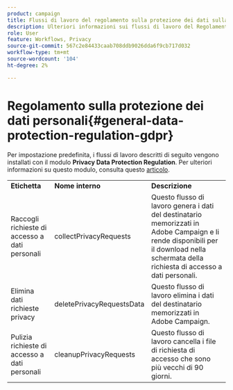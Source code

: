 ```yaml
---
product: campaign
title: Flussi di lavoro del regolamento sulla protezione dei dati sulla privacy
description: Ulteriori informazioni sui flussi di lavoro del Regolamento sulla protezione dei dati sulla privacy
role: User
feature: Workflows, Privacy
source-git-commit: 567c2e84433caab708ddb9026dda6f9cb717d032
workflow-type: tm+mt
source-wordcount: '104'
ht-degree: 2%

---
```



# Regolamento sulla protezione dei dati personali{#general-data-protection-regulation-gdpr}


Per impostazione predefinita, i flussi di lavoro descritti di seguito vengono installati con il modulo **Privacy Data Protection Regulation**. Per ulteriori informazioni su questo modulo, consulta questo [articolo](https://helpx.adobe.com/it/campaign/kb/acc-privacy.html).

<table> 
 <tbody> 
  <tr> 
   <td> <strong>Etichetta</strong><br /> </td> 
   <td> <strong>Nome interno</strong><br /> </td> 
   <td> <strong>Descrizione</strong><br /> </td> 
  </tr> 
  <tr> 
   <td> <span class="uicontrol">Raccogli richieste di accesso a dati personali</span> <br /> </td> 
   <td> <span class="uicontrol">collectPrivacyRequests</span> <br /> </td> 
   <td> Questo flusso di lavoro genera i dati del destinatario memorizzati in Adobe Campaign e li rende disponibili per il download nella schermata della richiesta di accesso a dati personali.<br /> </td> 
  </tr> 
  <tr> 
   <td> <span class="uicontrol">Elimina dati richieste privacy</span> <br /> </td> 
   <td> <span class="uicontrol">deletePrivacyRequestsData</span> <br /> </td> 
   <td> Questo flusso di lavoro elimina i dati del destinatario memorizzati in Adobe Campaign.<br /> </td> 
  </tr> 
  <tr> 
   <td> <span class="uicontrol">Pulizia richieste di accesso a dati personali</span> <br /> </td> 
   <td> <span class="uicontrol">cleanupPrivacyRequests</span> <br /> </td> 
   <td> Questo flusso di lavoro cancella i file di richiesta di accesso che sono più vecchi di 90 giorni.<br /> </td> 
  </tr> 
 </tbody> 
</table>

